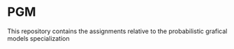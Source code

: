 # PGM

This repository contains the assignments relative to the probabilistic grafical models specialization 
